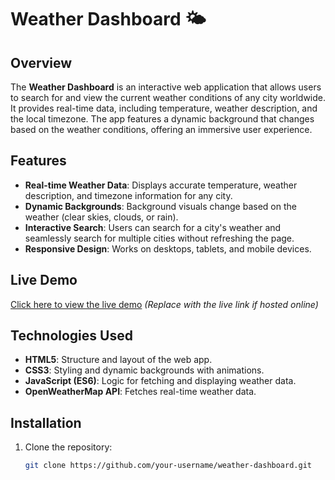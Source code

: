 # Weather Dashboard 🌤️

## Overview
The **Weather Dashboard** is an interactive web application that allows users to search for and view the current weather conditions of any city worldwide. It provides real-time data, including temperature, weather description, and the local timezone. The app features a dynamic background that changes based on the weather conditions, offering an immersive user experience.

## Features
- **Real-time Weather Data**: Displays accurate temperature, weather description, and timezone information for any city.
- **Dynamic Backgrounds**: Background visuals change based on the weather (clear skies, clouds, or rain).
- **Interactive Search**: Users can search for a city's weather and seamlessly search for multiple cities without refreshing the page.
- **Responsive Design**: Works on desktops, tablets, and mobile devices.

## Live Demo
[Click here to view the live demo](#) *(Replace with the live link if hosted online)*

## Technologies Used
- **HTML5**: Structure and layout of the web app.
- **CSS3**: Styling and dynamic backgrounds with animations.
- **JavaScript (ES6)**: Logic for fetching and displaying weather data.
- **OpenWeatherMap API**: Fetches real-time weather data.

## Installation

1. Clone the repository:
   ```bash
   git clone https://github.com/your-username/weather-dashboard.git

